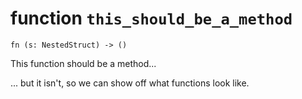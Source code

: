 # function `this_should_be_a_method`

```
fn (s: NestedStruct) -> ()
```

This function should be a method...

... but it isn't, so we can show off what functions look like.
